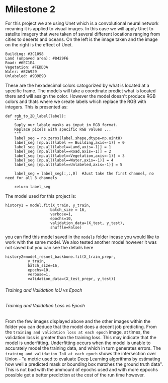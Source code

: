 # Milestone 2
For this project we are using Unet which is a convolutional neural network meaning it is applied to visual images. In this case we will apply Unet to satelite imagery that were taken of several different locations ranging from cities to deserts and oceans. On the left is the image taken and the image on the right is the effect of Unet. 
<!-- Image here -->
```
Building: #3C1098
Land (unpaved area): #8429F6
Road: #6EC1E4
Vegetation: #FEDD3A
Water: #E2A929
Unlabeled: #9B9B9B
```
These are the hexadecimal colors catogorized by what is located at a specific frame. The models will take a coordinate predict what is located there and will assign the color. However the model doesn't produce RGB colors and thats where we create labels which replace the RGB with integers. This is presented as:
```
def rgb_to_2D_label(label):
    """
    Suply our labale masks as input in RGB format. 
    Replace pixels with specific RGB values ...
    """
    label_seg = np.zeros(label.shape,dtype=np.uint8)
    label_seg [np.all(label == Building,axis=-1)] = 0
    label_seg [np.all(label==Land,axis=-1)] = 1
    label_seg [np.all(label==Road,axis=-1)] = 2
    label_seg [np.all(label==Vegetation,axis=-1)] = 3
    label_seg [np.all(label==Water,axis=-1)] = 4
    label_seg [np.all(label==Unlabeled,axis=-1)] = 5
    
    label_seg = label_seg[:,:,0]  #Just take the first channel, no need for all 3 channels
    
    return label_seg
```

The model used for this project is:
```
history1 = model.fit(X_train, y_train, 
                    batch_size = 16, 
                    verbose=1, 
                    epochs=10, 
                    validation_data=(X_test, y_test), 
                    shuffle=False)
```
you can find this model saved in the `models` folder incase you would like to work with the same model. We also tested another model however it was not saved but you can see the details here
```
history2=model_resnet_backbone.fit(X_train_prepr, 
          y_train,
          batch_size=16, 
          epochs=10,
          verbose=1,
          validation_data=(X_test_prepr, y_test))
```
###### Training and Validation IoU vs Epoch
<!-- Image here -->
###### Training and Validation Loss vs Epoch
<!-- Image here -->

<!-- Images here -->
From the few images displayed above and the other images within the folder you can deduce that the model does a decent job predicting. From the `training and validation loss at each epoch` image, at times, the validation loss is greater than the training loss. This may indicate that the model is underfitting. Underfitting occurs when the model is unable to accurately model the training data, and which in turn generates errors. The `training and validation IoU at each epoch` shows the intersection over Union - "a metric used to evaluate Deep Learning algorithms by estimating how well a predicted mask or bounding box matches the ground truth data". This is not bad with the ammount of epochs used and with more eppochs possible get a better prediction at the cost of the run time however. 